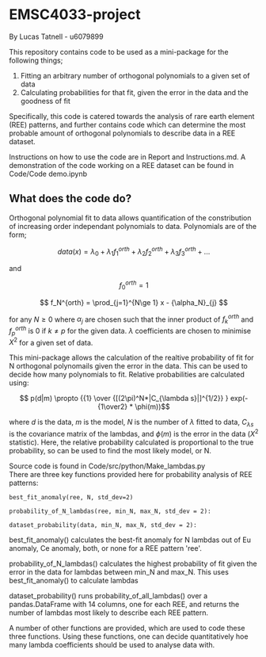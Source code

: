 # EMSC4033-project
By Lucas Tatnell - u6079899

This repository contains code to be used as a mini-package for the following things;

1. Fitting an arbitrary number of orthogonal polynomials to a given set of data
2. Calculating probabilities for that fit, given the error in the data and the goodness of fit

Specifically, this code is catered towards the analysis of rare earth element (REE) patterns, and further contains code which can determine the most probable amount of orthogonal polynomials to describe data in a REE dataset.

Instructions on how to use the code are in Report and Instructions.md. A demonstration of the code working on a REE dataset can be found in Code/Code demo.ipynb

## What does the code do?

Orthogonal polynomial fit to data allows quantification of the constribution of increasing order independant polynomials to data. Polynomials are of the form;

$$ data(x) = \lambda_0 + \lambda_1 f_1^{orth} + \lambda_2 f_2^{orth} + \lambda_3 f_3^{orth} + ... $$

and

  $$  f_0^{orth} = 1 $$
  
  $$    f_N^{orth} = \prod_{j=1}^{N\ge 1} x - {\alpha_N}_{j}  $$

for any $N \ge 0$ where $\alpha_j$ are chosen such that the inner product of $f_k^{orth}$ and $f_p^{orth}$ is 0 if $k \neq p$ for the given data. 
$\lambda$ coefficients are chosen to minimise $X^2$ for a given set of data.

This mini-package allows the calculation of the realtive probability of fit for N orthogonal polynomails given the error in the data. This can be used to decide how many polynomials to fit. Relative probabilities are calculated using: 

$$ p(d|m)  \propto  {{1} \over {[(2\pi)^N*|C_{\lambda s}|]^{1/2}}  } exp(-{1\over2} * \phi(m))$$ 

where $d$ is the data, $m$ is the model, $N$ is the number of $\lambda$ fitted to data, $C_{\lambda s}$ is the covariance matrix of the lambdas, and $\phi(m)$ is the error in the data ($X^2$ statistic).
Here, the relative probability calculated is proportional to the true probability, so can be used to find the most likely model, or N.


Source code is found in Code/src/python/Make_lambdas.py  
There are three key functions provided here for probability analysis of REE patterns:

```
best_fit_anomaly(ree, N, std_dev=2)

probability_of_N_lambdas(ree, min_N, max_N, std_dev = 2):

dataset_probability(data, min_N, max_N, std_dev = 2):
```

best_fit_anomaly() calculates the best-fit anomaly for N lambdas out of Eu anomaly, Ce anomaly, both, or none for a REE pattern 'ree'.

probability_of_N_lambdas() calculates the highest probability of fit given the error in the data for lambdas between min_N and max_N. 
This uses best_fit_anomaly() to calculate lambdas

dataset_probability() runs probability_of_all_lambdas() over a pandas.DataFrame with 14 columns, one for each REE, and returns the number of lambdas most likely to describe each REE pattern. 

A number of other functions are provided, which are used to code these three functions. Using these functions, one can decide quantitatively hoe many lambda coefficients should be used to analyse data with.

